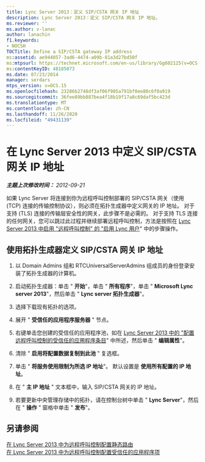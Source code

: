 ```yaml
---
title: Lync Server 2013：定义 SIP/CSTA 网关 IP 地址
description: Lync Server 2013：定义 SIP/CSTA 网关 IP 地址。
ms.reviewer: ''
ms.author: v-lanac
author: lanachin
f1.keywords:
- NOCSH
TOCTitle: Define a SIP/CSTA gateway IP address
ms:assetid: ae944057-3ad6-4474-a09b-81a3d27bd50f
ms:mtpsurl: https://technet.microsoft.com/en-us/library/Gg602125(v=OCS.15)
ms:contentKeyID: 48185073
ms.date: 07/23/2014
manager: serdars
mtps_version: v=OCS.15
ms.openlocfilehash: 23286b2748df3af06f905a791bf0ee80c6f0a919
ms.sourcegitcommit: 36fee89bb887bea4f18b19f17a8c69daf5bc423d
ms.translationtype: MT
ms.contentlocale: zh-CN
ms.lasthandoff: 11/26/2020
ms.locfileid: "49431139"
---
```

# <a name="define-a-sipcsta-gateway-ip-address-in-lync-server-2013"></a>在 Lync Server 2013 中定义 SIP/CSTA 网关 IP 地址

<div data-xmlns="http://www.w3.org/1999/xhtml">

<div class="topic" data-xmlns="http://www.w3.org/1999/xhtml" data-msxsl="urn:schemas-microsoft-com:xslt" data-cs="https://msdn.microsoft.com/">

<div data-asp="https://msdn2.microsoft.com/asp">



</div>

<div id="mainSection">

<div id="mainBody">

<span> </span>

_**主题上次修改时间：** 2012-09-21_

如果 Lync Server 将连接到你为远程呼叫控制部署的 SIP/CSTA 网关（使用 (TCP) 连接的传输控制协议），则必须在拓扑生成器中定义网关的 IP 地址。 对于支持 (TLS) 连接的传输层安全性的网关，此步骤不是必需的。 对于支持 TLS 连接的任何网关，您可以跳过此过程并继续部署远程呼叫控制，方法是按照在 [Lync Server 2013 中启用 "远程呼叫控制" 的 "启用 Lync 用户](lync-server-2013-enable-lync-users-for-remote-call-control.md)" 中的步骤操作。

<div>

## <a name="to-define-the-sipcsta-gateway-ip-address-by-using-topology-builder"></a>使用拓扑生成器定义 SIP/CSTA 网关 IP 地址

1.  以 Domain Admins 组和 RTCUniversalServerAdmins 组成员的身份登录安装了拓扑生成器的计算机。

2.  启动拓扑生成器：单击 " **开始**"，单击 " **所有程序**"，单击 " **Microsoft Lync server 2013**"，然后单击 " **Lync server 拓扑生成器**"。

3.  选择下载现有拓扑的选项。

4.  展开 " **受信任的应用程序服务器** " 节点。

5.  右键单击您创建的受信任的应用程序池，如在 [Lync Server 2013 中的 "配置远程呼叫控制的受信任的应用程序条目](lync-server-2013-configure-a-trusted-application-entry-for-remote-call-control.md)" 中所述，然后单击 " **编辑属性**"。

6.  清除 " **启用将配置数据复制到此池** " 复选框。

7.  单击 " **将服务使用限制为所选 IP 地址**"。 默认设置是 **使用所有配置的 IP 地址**。

8.  在 " **主 IP 地址** " 文本框中，输入 SIP/CSTA 网关的 IP 地址。

9.  若要更新中央管理存储中的拓扑，请在控制台树中单击 " **Lync Server**"，然后在 " **操作** " 窗格中单击 " **发布**"。

</div>

<div>

## <a name="see-also"></a>另请参阅


[在 Lync Server 2013 中为远程呼叫控制配置静态路由](lync-server-2013-configure-a-static-route-for-remote-call-control.md)  
[在 Lync Server 2013 中为远程呼叫控制配置受信任的应用程序项](lync-server-2013-configure-a-trusted-application-entry-for-remote-call-control.md)  
  

</div>

</div>

<span> </span>

</div>

</div>

</div>

